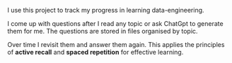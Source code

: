 I use this project to track my progress in learning data-engineering.

I come up with questions after I read any topic or ask ChatGpt to generate them for me.
The questions are stored in files organised by topic.

Over time I revisit them and answer them again.
This applies the principles of __active recall__ and __spaced repetition__ for effective learning.